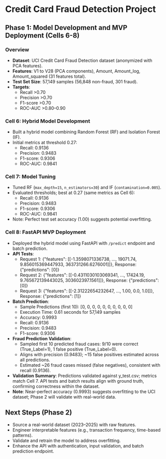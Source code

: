 # Credit Card Fraud Detection Project

## Phase 1: Model Development and MVP Deployment (Cells 6-8)

### Overview
- **Dataset**: UCI Credit Card Fraud Detection dataset (anonymized with PCA features).
- **Features**: V1 to V28 (PCA components), Amount, Amount_log, Amount_squared (31 features total).
- **Test Set Size**: 57,149 samples (56,848 non-fraud, 301 fraud).
- **Targets**:
  - Recall >0.70
  - Precision >0.70
  - F1-score >0.70
  - ROC-AUC >0.80–0.90

### Cell 6: Hybrid Model Development
- Built a hybrid model combining Random Forest (RF) and Isolation Forest (IF).
- Initial metrics at threshold 0.27:
  - Recall: 0.9136
  - Precision: 0.9483
  - F1-score: 0.9306
  - ROC-AUC: 0.9841

### Cell 7: Model Tuning
- Tuned RF (`max_depth=15`, `n_estimators=30`) and IF (`contamination=0.005`).
- Evaluated thresholds; best at 0.27 (same metrics as Cell 6):
  - Recall: 0.9136
  - Precision: 0.9483
  - F1-score: 0.9306
  - ROC-AUC: 0.9841
- Note: Perfect test set accuracy (1.00) suggests potential overfitting.

### Cell 8: FastAPI MVP Deployment
- Deployed the hybrid model using FastAPI with `/predict` endpoint and batch prediction.
- **API Tests**:
  - Request 1: {"features": [[-1.3598071336738, ..., 19071.74, 9.856015369447933, 363731266.6276001]]}, Response: {"predictions": [0]}
  - Request 2: {"features": [[-0.4311030103069341, ..., 17424.19, 9.765672139443025, 303602397.1561]]}, Response: {"predictions": [0]}
  - Request 3: {"features": [[-2.31222654232647, ..., 1.00, 0.0, 1.0]]}, Response: {"predictions": [1]}
- **Batch Prediction**:
  - Sample Predictions (first 10): [0, 0, 0, 0, 0, 0, 0, 0, 0, 0]
  - Execution Time: 0.61 seconds for 57,149 samples
  - Accuracy: 0.9993
  - Recall: 0.9136
  - Precision: 0.9483
  - F1-score: 0.9306
- **Fraud Prediction Validation**:
  - Sampled first 10 predicted fraud cases: 9/10 were correct (True_Label=1), 1 false positive (True_Label=0).
  - Aligns with precision (0.9483); ~15 false positives estimated across all predictions.
  - Estimated ~26 fraud cases missed (false negatives), consistent with recall (0.9136).
- **Validation Summary**: Predictions validated against y_test.csv; metrics match Cell 7. API tests and batch results align with ground truth, confirming correctness within the dataset.
- **Note**: Near-perfect accuracy (0.9993) suggests overfitting to the UCI dataset; Phase 2 will validate with real-world data.

## Next Steps (Phase 2)
- Source a real-world dataset (2023–2025) with raw features.
- Engineer interpretable features (e.g., transaction frequency, time-based patterns).
- Validate and retrain the model to address overfitting.
- Enhance the API with authentication, input validation, and batch prediction endpoint.